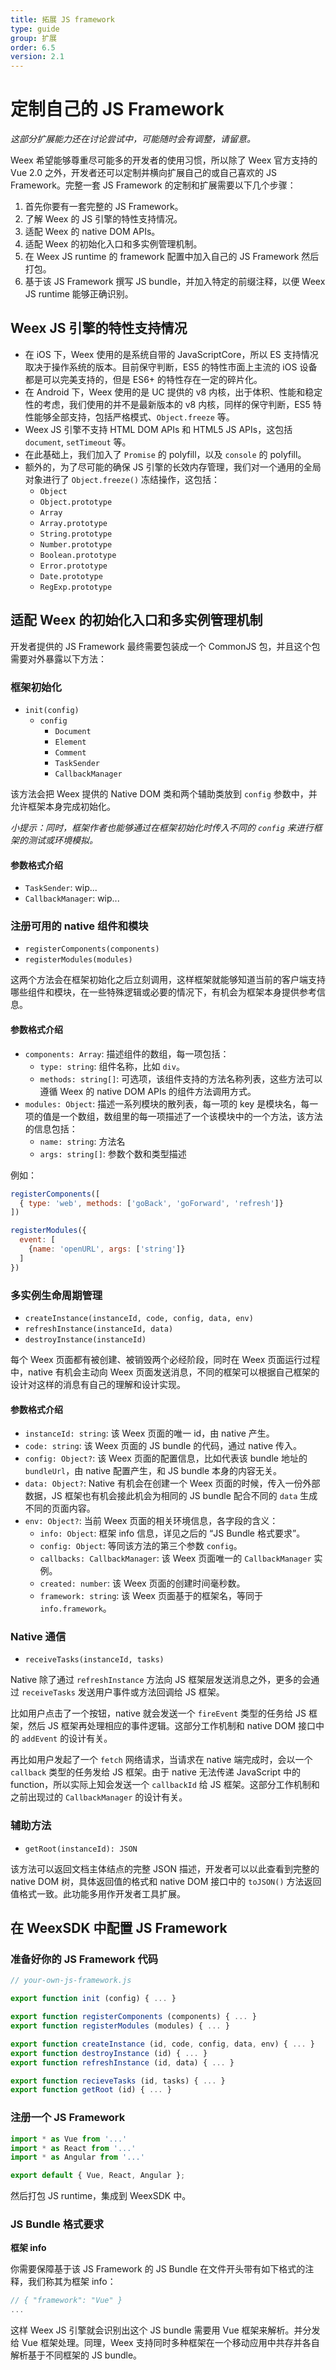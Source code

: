 ```yaml
---
title: 拓展 JS framework
type: guide
group: 扩展
order: 6.5
version: 2.1
---
```


# 定制自己的 JS Framework

*这部分扩展能力还在讨论尝试中，可能随时会有调整，请留意。*

Weex 希望能够尊重尽可能多的开发者的使用习惯，所以除了 Weex 官方支持的 Vue 2.0 之外，开发者还可以定制并横向扩展自己的或自己喜欢的 JS Framework。完整一套 JS Framework 的定制和扩展需要以下几个步骤：

1. 首先你要有一套完整的 JS Framework。
2. 了解 Weex 的 JS 引擎的特性支持情况。
3. 适配 Weex 的 native DOM APIs。
4. 适配 Weex 的初始化入口和多实例管理机制。
5. 在 Weex JS runtime 的 framework 配置中加入自己的 JS Framework 然后打包。
6. 基于该 JS Framework 撰写 JS bundle，并加入特定的前缀注释，以便 Weex JS runtime 能够正确识别。

## Weex JS 引擎的特性支持情况

* 在 iOS 下，Weex 使用的是系统自带的 JavaScriptCore，所以 ES 支持情况取决于操作系统的版本。目前保守判断，ES5 的特性市面上主流的 iOS 设备都是可以完美支持的，但是 ES6+ 的特性存在一定的碎片化。
* 在 Android 下，Weex 使用的是 UC 提供的 v8 内核，出于体积、性能和稳定性的考虑，我们使用的并不是最新版本的 v8 内核，同样的保守判断，ES5 特性能够全部支持，包括严格模式、`Object.freeze` 等。
* Weex JS 引擎不支持 HTML DOM APIs 和 HTML5 JS APIs，这包括 `document`, `setTimeout` 等。
* 在此基础上，我们加入了 `Promise` 的 polyfill，以及 `console` 的 polyfill。
* 额外的，为了尽可能的确保 JS 引擎的长效内存管理，我们对一个通用的全局对象进行了 `Object.freeze()` 冻结操作，这包括：
    * `Object`
    * `Object.prototype`
    * `Array`
    * `Array.prototype`
    * `String.prototype`
    * `Number.prototype`
    * `Boolean.prototype`
    * `Error.prototype`
    * `Date.prototype`
    * `RegExp.prototype`

## 适配 Weex 的初始化入口和多实例管理机制

开发者提供的 JS Framework 最终需要包装成一个 CommonJS 包，并且这个包需要对外暴露以下方法：

### 框架初始化

* `init(config)`
    * `config`
        * `Document`
        * `Element`
        * `Comment`
        * `TaskSender`
        * `CallbackManager`

该方法会把 Weex 提供的 Native DOM 类和两个辅助类放到 `config` 参数中，并允许框架本身完成初始化。

*小提示：同时，框架作者也能够通过在框架初始化时传入不同的 `config` 来进行框架的测试或环境模拟。*

#### 参数格式介绍

* `TaskSender`: wip...
* `CallbackManager`: wip...

### 注册可用的 native 组件和模块

* `registerComponents(components)`
* `registerModules(modules)`

这两个方法会在框架初始化之后立刻调用，这样框架就能够知道当前的客户端支持哪些组件和模块，在一些特殊逻辑或必要的情况下，有机会为框架本身提供参考信息。

#### 参数格式介绍

* `components: Array`: 描述组件的数组，每一项包括：
    * `type: string`: 组件名称，比如 `div`。
    * `methods: string[]`: 可选项，该组件支持的方法名称列表，这些方法可以遵循 Weex 的 native DOM APIs 的组件方法调用方式。
* `modules: Object`: 描述一系列模块的散列表，每一项的 key 是模块名，每一项的值是一个数组，数组里的每一项描述了一个该模块中的一个方法，该方法的信息包括：
    * `name: string`: 方法名
    * `args: string[]`: 参数个数和类型描述

例如：

```js
registerComponents([
  { type: 'web', methods: ['goBack', 'goForward', 'refresh']}
])

registerModules({
  event: [
    {name: 'openURL', args: ['string']}
  ]
})
```

### 多实例生命周期管理

* `createInstance(instanceId, code, config, data, env)`
* `refreshInstance(instanceId, data)`
* `destroyInstance(instanceId)`

每个 Weex 页面都有被创建、被销毁两个必经阶段，同时在 Weex 页面运行过程中，native 有机会主动向 Weex 页面发送消息，不同的框架可以根据自己框架的设计对这样的消息有自己的理解和设计实现。

#### 参数格式介绍

* `instanceId: string`: 该 Weex 页面的唯一 id，由 native 产生。
* `code: string`: 该 Weex 页面的 JS bundle 的代码，通过 native 传入。
* `config: Object?`: 该 Weex 页面的配置信息，比如代表该 bundle 地址的 `bundleUrl`，由 native 配置产生，和 JS bundle 本身的内容无关。
* `data: Object?`: Native 有机会在创建一个 Weex 页面的时候，传入一份外部数据，JS 框架也有机会接此机会为相同的 JS bundle 配合不同的 `data` 生成不同的页面内容。
* `env: Object?`: 当前 Weex 页面的相关环境信息，各字段的含义：
    * `info: Object`: 框架 info 信息，详见之后的 “JS Bundle 格式要求”。
    * `config: Object`: 等同该方法的第三个参数 `config`。
    * `callbacks: CallbackManager`: 该 Weex 页面唯一的 `CallbackManager` 实例。
    * `created: number`: 该 Weex 页面的创建时间毫秒数。
    * `framework: string`:  该 Weex 页面基于的框架名，等同于 `info.framework`。

### Native 通信

* `receiveTasks(instanceId, tasks)`

Native 除了通过 `refreshInstance` 方法向 JS 框架层发送消息之外，更多的会通过 `receiveTasks` 发送用户事件或方法回调给 JS 框架。

比如用户点击了一个按钮，native 就会发送一个 `fireEvent` 类型的任务给 JS 框架，然后 JS 框架再处理相应的事件逻辑。这部分工作机制和 native DOM 接口中的 `addEvent` 的设计有关。

再比如用户发起了一个 `fetch` 网络请求，当请求在 native 端完成时，会以一个 `callback` 类型的任务发给 JS 框架。由于 native 无法传递 JavaScript 中的 function，所以实际上知会发送一个 `callbackId` 给 JS 框架。这部分工作机制和之前出现过的 `CallbackManager` 的设计有关。

### 辅助方法

* `getRoot(instanceId): JSON`

该方法可以返回文档主体结点的完整 JSON 描述，开发者可以以此查看到完整的 native DOM 树，具体返回值的格式和 native DOM 接口中的 `toJSON()` 方法返回值格式一致。此功能多用作开发者工具扩展。

## 在 WeexSDK 中配置 JS Framework

### 准备好你的 JS Framework 代码

```javascript
// your-own-js-framework.js

export function init (config) { ... }

export function registerComponents (components) { ... }
export function registerModules (modules) { ... }

export function createInstance (id, code, config, data, env) { ... }
export function destroyInstance (id) { ... }
export function refreshInstance (id, data) { ... }

export function recieveTasks (id, tasks) { ... }
export function getRoot (id) { ... }
```

### 注册一个 JS Framework

```javascript
import * as Vue from '...'
import * as React from '...'
import * as Angular from '...'

export default { Vue, React, Angular };
```

然后打包 JS runtime，集成到 WeexSDK 中。

### JS Bundle 格式要求

**框架 info**

你需要保障基于该 JS Framework 的 JS Bundle 在文件开头带有如下格式的注释，我们称其为框架 info：

```javascript
// { "framework": "Vue" }
...
```

这样 Weex JS 引擎就会识别出这个 JS bundle 需要用 Vue 框架来解析。并分发给 Vue 框架处理。同理，Weex 支持同时多种框架在一个移动应用中共存并各自解析基于不同框架的 JS bundle。
